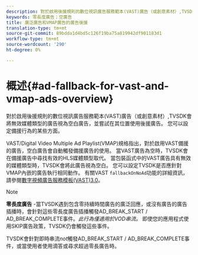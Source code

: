 ```yaml
---
description: 對於啟用後援規則的數位視訊廣告服務範本(VAST)廣告（或創意素材）,TVSDK會將無效媒體類型的廣告視為空白廣告，並嘗試在其位置使用後援廣告。 您可以設定備援行為的某些方面。
keywords: 零長度廣告；空廣告
title: 廣泛廣告和VMAP廣告的廣告後援
translation-type: tm+mt
source-git-commit: 89bdda1d4bd5c126f19ba75a819942df901183d1
workflow-type: tm+mt
source-wordcount: '290'
ht-degree: 0%

---
```



# 概述{#ad-fallback-for-vast-and-vmap-ads-overview}

對於啟用後援規則的數位視訊廣告服務範本(VAST)廣告（或創意素材）,TVSDK會將無效媒體類型的廣告視為空白廣告，並嘗試在其位置使用後援廣告。 您可以設定備援行為的某些方面。

VAST/Digital Video Multiple Ad Playlist(VMAP)規格指出，對於啟用VAST備援的廣告，空白廣告會自動觸發備援廣告的使用。 當VAST廣告為空時，TVSDK會在備援廣告中尋找有效的HLS媒體類型取代。 當包裝函式中的VAST廣告具有無效的媒體類型時，TVSDK會將此廣告視為空白。 您可以設定TVSDK是否應針對VMAP內嵌的廣告執行相同動作。 有關VAST `fallbackOnNoAd`功能的詳細資訊，請參閱[數字視頻廣告服務模板(VAST)3.0](https://www.iab.net/guidelines/508676/digitalvideo/vsuite/vast)。

>[!NOTE]
>
>**零長度廣告** -當TVSDK遇到包含零持續時間廣告的廣泛回應，或沒有廣告的廣告插播時，會針對這些零長度廣告插播觸發AD_BREAK_START / AD_BREAK_COMPLETE事件。*此行為僅適用於VOD串流。* 即使您的應用程式使用SKIP廣告政策，TVSDK仍會觸發這些事件。
>
>TVSDK會針對即時串流&#x200B;*not*&#x200B;觸發AD_BREAK_START / AD_BREAK_COMPLETE事件，或當使用者使用滴答或尋求超過零長廣告時。

